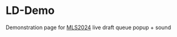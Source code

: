 # LD-Demo

Demonstration page for [MLS2024](https://myleaguesim.com) live draft queue popup + sound

